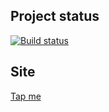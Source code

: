 ## Project status
[![Build status](https://ci.appveyor.com/api/projects/status/6h9001y2o0x0089e?svg=true)](https://ci.appveyor.com/project/xenianick/ahj-homework-5-2)

## Site
[Tap me](https://xenianick.github.io/ahj-homework_5.2/)